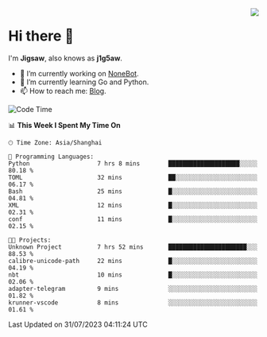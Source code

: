 <a href="#">
  <img align="right" src="https://github-readme-stats.vercel.app/api?username=j1g5awi&count_private=true&show_icons=true&title_color=80070B&text_color=B3B3B3&bg_color=212121&icon_color=80070B" />
</a>

# Hi there 👋

I'm **Jigsaw**, also knows as **j1g5aw**.

- 🔭 I’m currently working on [NoneBot](https://github.com/nonebot).
- 🌱 I’m currently learning Go and Python.
- 📫 How to reach me: [Blog](https://blog.maddestroyer.xyz/).

<!--START_SECTION:waka-->
![Code Time](http://img.shields.io/badge/Code%20Time-1%2C167%20hrs%2039%20mins-blue)

📊 **This Week I Spent My Time On** 

```text
🕑︎ Time Zone: Asia/Shanghai

💬 Programming Languages: 
Python                   7 hrs 8 mins        ████████████████████░░░░░   80.18 % 
TOML                     32 mins             ██░░░░░░░░░░░░░░░░░░░░░░░   06.17 % 
Bash                     25 mins             █░░░░░░░░░░░░░░░░░░░░░░░░   04.81 % 
XML                      12 mins             █░░░░░░░░░░░░░░░░░░░░░░░░   02.31 % 
conf                     11 mins             █░░░░░░░░░░░░░░░░░░░░░░░░   02.15 % 

🐱‍💻 Projects: 
Unknown Project          7 hrs 52 mins       ██████████████████████░░░   88.53 % 
calibre-unicode-path     22 mins             █░░░░░░░░░░░░░░░░░░░░░░░░   04.19 % 
nbt                      10 mins             █░░░░░░░░░░░░░░░░░░░░░░░░   02.06 % 
adapter-telegram         9 mins              ░░░░░░░░░░░░░░░░░░░░░░░░░   01.82 % 
krunner-vscode           8 mins              ░░░░░░░░░░░░░░░░░░░░░░░░░   01.61 % 
```


 Last Updated on 31/07/2023 04:11:24 UTC
<!--END_SECTION:waka-->

